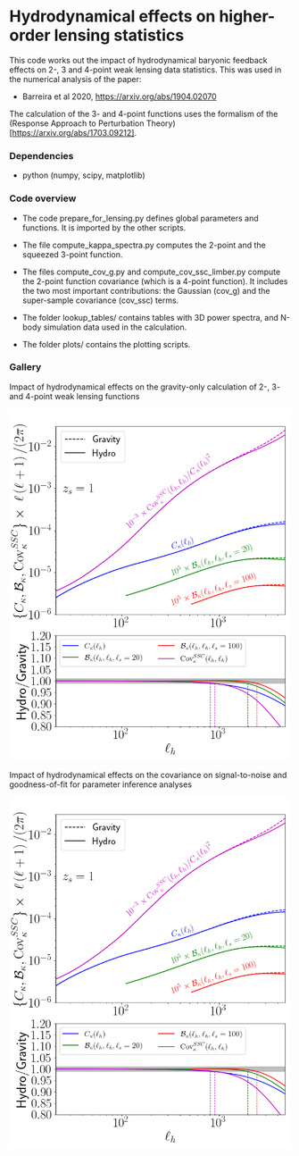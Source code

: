 # Hydrodynamical effects on higher-order lensing statistics

This code works out the impact of hydrodynamical baryonic feedback effects on 2-, 3 and 4-point weak lensing data statistics. This was used in the numerical analysis of the paper:

- Barreira et al 2020, https://arxiv.org/abs/1904.02070

The calculation of the 3- and 4-point functions uses the formalism of the (Response Approach to Perturbation Theory)[https://arxiv.org/abs/1703.09212].

### Dependencies

- python (numpy, scipy, matplotlib)

### Code overview

- The code prepare_for_lensing.py defines global parameters and functions. It is imported by the other scripts.

- The file compute_kappa_spectra.py computes the 2-point and the squeezed 3-point function.
  
- The files compute_cov_g.py and compute_cov_ssc_limber.py compute the 2-point function covariance (which is a 4-point function). It includes the two most important contributions: the Gaussian (cov_g) and the super-sample covariance (cov_ssc) terms.

- The folder lookup_tables/ contains tables with 3D power spectra, and N-body simulation data used in the calculation.

- The folder plots/ contains the plotting scripts.

### Gallery

Impact of hydrodynamical effects on the gravity-only calculation of 2-, 3- and 4-point weak lensing functions

<img src="plots/fig_kappa_spectra.png" width="600" height=auto/>

Impact of hydrodynamical effects on the covariance on signal-to-noise and goodness-of-fit for parameter inference analyses

<img src="plots/fig_kappa_spectra.png" width="600" height=auto/>

